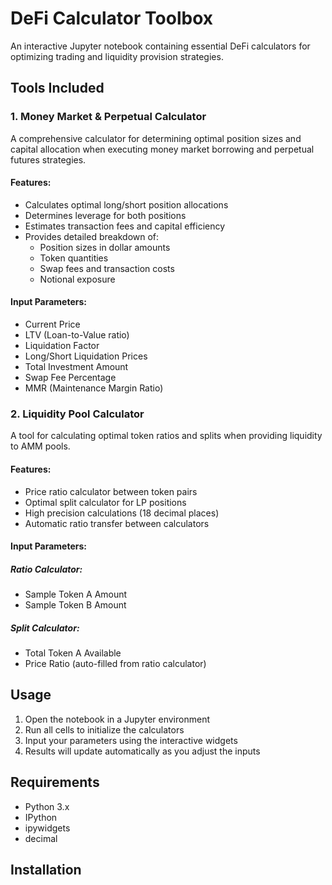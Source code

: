 # DeFi Calculator Toolbox

An interactive Jupyter notebook containing essential DeFi calculators for optimizing trading and liquidity provision strategies.

## Tools Included

### 1. Money Market & Perpetual Calculator

A comprehensive calculator for determining optimal position sizes and capital allocation when executing money market borrowing and perpetual futures strategies.

#### Features:
- Calculates optimal long/short position allocations
- Determines leverage for both positions
- Estimates transaction fees and capital efficiency
- Provides detailed breakdown of:
  - Position sizes in dollar amounts
  - Token quantities
  - Swap fees and transaction costs
  - Notional exposure

#### Input Parameters:
- Current Price
- LTV (Loan-to-Value ratio)
- Liquidation Factor
- Long/Short Liquidation Prices
- Total Investment Amount
- Swap Fee Percentage
- MMR (Maintenance Margin Ratio)

### 2. Liquidity Pool Calculator

A tool for calculating optimal token ratios and splits when providing liquidity to AMM pools.

#### Features:
- Price ratio calculator between token pairs
- Optimal split calculator for LP positions
- High precision calculations (18 decimal places)
- Automatic ratio transfer between calculators

#### Input Parameters:
##### Ratio Calculator:
- Sample Token A Amount
- Sample Token B Amount

##### Split Calculator:
- Total Token A Available
- Price Ratio (auto-filled from ratio calculator)

## Usage

1. Open the notebook in a Jupyter environment
2. Run all cells to initialize the calculators
3. Input your parameters using the interactive widgets
4. Results will update automatically as you adjust the inputs

## Requirements
- Python 3.x
- IPython
- ipywidgets
- decimal

## Installation
